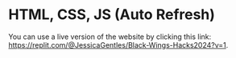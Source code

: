 # HTML, CSS, JS (Auto Refresh)

You can use a live version of the website by clicking this link: https://replit.com/@JessicaGentles/Black-Wings-Hacks2024?v=1.
